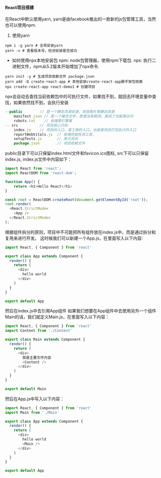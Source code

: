 #### React项目搭建

在React中默认使用yarn, yarn是由facebook推出的一款新的js包管理工具，当然也可以使用npm.

1. 使用yarn
```shell
npm i -g yarn # 全局安装yarn
yarn -v # 查看版本号，检测安装是否成功
```
- 如何使用npx本地安装包
npm: node包管理器，使用npm下载包.
npx: 执行二进制文件，npm从5.2版本开始增加了npx命令.

```shell
yarn init -y # 生成项目依赖文件 package.json
yarn add -D create-react-app # 本地安装create-react-app脚手架包依赖
npx create-react-app react-demo1 # 创建项目
````
npx会自动去查找当前依赖包中的可执行文件，如果找不到，就回去环境变量中查找，如果依然找不到，会执行安装

```js
--public        // 是一个静态资源目录，存放图片等静态资源
    manifest.json // 是一个缓存文件，即使没有联网，离线了也能够访问
    robots.txt    // 给搜索引擎看
-- src          // 项目核心代码
    index.js    // 项目的入口，是工程的入口，也就是项目打包执行的入口
    reportWebVitals.js  // 前端性能检测工具, 
    setupTests.js       // 单元测试
    package.json        // 项目依赖文件
```
public目录下可以只保留index.html文件和favicon.ico图标,
src下可以只保留index.js, index.js文件中内容如下：

```js
import React from 'react';
import ReactDOM from 'react-dom';

function App() {
    return <h1>Hello React</h1>
}

const root = ReactDOM.createRoot(document.getElementById('root'));
root.render(
  <React.StrictMode>
    <App />
  </React.StrictMode>
);
```

根据组件拆分的原则，项目中不可能把所有组件放在index.js中，而是通过拆分和复用来进行开发。
这时候我们可以新建一个App.js，在里面写入以下内容:
```js
import React, { Component } from 'react'

export class App extends Component {
  render() {
    return (
      <div>
        hello world 
      </div>
    )
  }
}

export default App
```

然后在index.js中去引用App组件
如果我们想要在App组件中去使用另外一个组件Main的话，我们就定义Main.js，在里面写入以下内容：
```js
import React, { Component } from 'react'
import Content from './Content'

export class Main extends Component {
  render() {
    return (
      <div>
        我是主要文件内容
        <Content />
      </div>
    )
  }
}

export default Main
```
然后在App.js中写入以下内容：
```js
import React, { Component } from 'react'
import Main from './Main'

export class App extends Component {
  render() {
    return (
      <div>
        hello world 
        <Main />
      </div>
    )
  }
}

export default App
```













